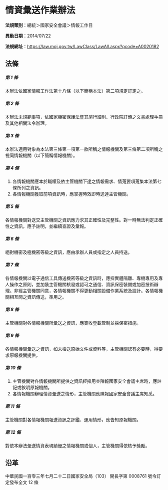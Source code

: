 # 情資彙送作業辦法




**法規類別**：總統＞國家安全會議＞情報工作目

**異動日期**：2014/07/22  

**法規網址**：https://law.moj.gov.tw/LawClass/LawAll.aspx?pcode=A0020182



## 法條
##### 第 1 條
本辦法依國家情報工作法第十八條（以下簡稱本法）第二項規定訂定之。

##### 第 2 條
本辦法未規範事項，依國家機密保護法暨其施行細則、行政院訂頒之文書處理手冊及其他相關法令辦理。

##### 第 3 條
本辦法適用對象為本法第三條第一項第一款所稱之情報機關及第三條第二項所稱之視同情報機關（以下簡稱情報機關）。

##### 第 4 條
1. 各情報機關應本於職權及依主管機關下達之情報需求、情蒐要項蒐集本法第七條所列之資訊。
1. 各情報機關獲取前項資訊時，應掌握時效即時送達主管機關。

##### 第 5 條
各情報機關對送交主管機關之資訊應力求其正確性及完整性。對一時無法判定正確性之資訊，應予註明，並繼續查證及彙報。

##### 第 6 條
絕對機密及極機密等級之資訊，應由承辦人員或指定之人員持送。

##### 第 7 條
各情報機關以電子通信工具傳送機密等級之資訊時，應採實體隔離、專機專用及專人操作之原則，並加裝主管機關核發或認可之通信、資訊保密裝備或加密技術辦理。非經主管機關同意，各情報機關不得更動相關設備作業系統及設計。各情報機關相互間之資訊傳送，準用之。

##### 第 8 條
主管機關對各情報機關所彙送之資訊，應簽收登載管制並採保密措施。

##### 第 9 條
各情報機關彙送之資訊，如未檢送原始文件或資料等，主管機關認有必要時，得要求原報機關提供。

##### 第 10 條
1. 主管機關對各情報機關所提供之資訊經採用並陳報國家安全會議主席時，應註記或敘明原報機關。
1. 各情報機關辦理情資彙送之情形，主管機關應陳報國家安全會議主席知悉。

##### 第 11 條
主管機關對各情報機關報送資訊之評鑑、運用情形，應告知原報機關。

##### 第 12 條
對依本辦法彙送情資表現績優之情報機關或個人，主管機關得依核予獎勵。

## 沿革
中華民國一百零三年七月二十二日國家安全局（103） 開長字第 0008761  號令訂定發布全文 12 條

